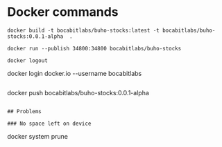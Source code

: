 # Docker commands

```
docker build -t bocabitlabs/buho-stocks:latest -t bocabitlabs/buho-stocks:0.0.1-alpha  .
```

```
docker run --publish 34800:34800 bocabitlabs/buho-stocks
```

```
docker logout

```
docker login docker.io --username bocabitlabs
```

```
docker push bocabitlabs/buho-stocks:0.0.1-alpha
```

## Problems

### No space left on device

```
docker system prune
```